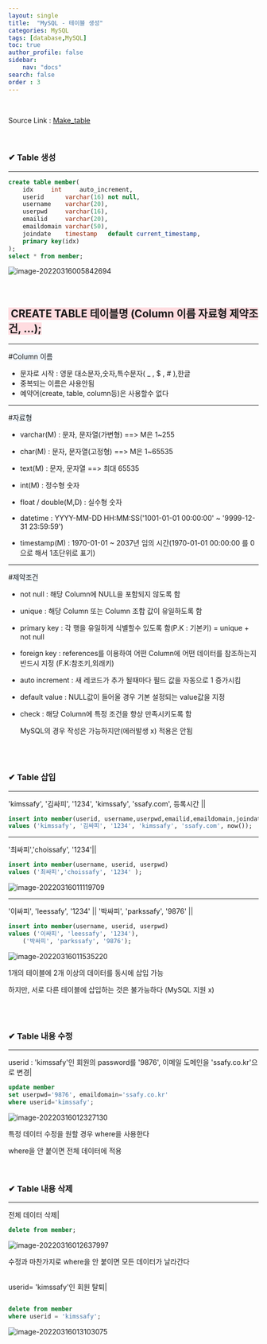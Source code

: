 ```yaml
---
layout: single
title:  "MySQL - 테이블 생성"
categories: MySQL
tags: [database,MySQL]
toc: true
author_profile: false
sidebar:
    nav: "docs"
search: false
order : 3
---
```


<br>

Source Link : [Make_table](https://github.com/Jaehwany/Database/blob/036dc94a641e1156a4abbb18f3fbbba3a5cc7168/1.%20basic/2.%20table_make.sql)

<br>

### ✔ Table 생성

------------------------------------------------------------------



``` sql
create table member(
	idx		int		auto_increment,
	userid		varchar(16)	not null,
	username	varchar(20),
	userpwd		varchar(16),
	emailid		varchar(20),
	emaildomain	varchar(50),
	joindate	timestamp	default	current_timestamp,
	primary key(idx)
);
select * from member;
```

![image-20220316005842694](../../images/db/2022-03-17-db-table/image-20220316005842694.png)

<br>

## <span style="background-color:#ffdce0"> CREATE TABLE 테이블명 (Column 이름   자료형   제약조건,  ...);</span>

---------------------

#<span style ="background-color:#f1f8ff">Column 이름</span>

- 문자로 시작 : 영문 대소문자,숫자,특수문자( _ , $ , # ),한글
- 중복되는 이름은 사용안됨
- 예약어(create, table, column등)은 사용할수 없다

-------------------------------

#<span style ="background-color:#f1f8ff">자료형</span>

- varchar(M) :  문자, 문자열(가변형) ==> M은 1~255

- char(M)   :  문자, 문자열(고정형) ==> M은 1~65535
- text(M)   :  문자, 문자열        ==> 최대 65535 
- int(M)    :  정수형 숫자
- float / double(M,D) : 실수형 숫자
- datetime :    YYYY-MM-DD HH:MM:SS('1001-01-01 00:00:00' ~ '9999-12-31 23:59:59')
- timestamp(M) : 1970-01-01 ~ 2037년 임의 시간(1970-01-01 00:00:00 를 0으로 해서 1초단위로 표기)

-------------------------

#<span style ="background-color:#f1f8ff">제약조건</span>

- not null :  해당 Column에 NULL을 포함되지 않도록 함 

- unique :  해당 Column 또는 Column 조합 값이 유일하도록 함

- primary key : 각 행을 유일하게 식별할수 있도록 함(P.K : 기본키) = unique + not null

- foreign key : references를 이용하여 어떤 Column에 어떤 데이터를 참조하는지 반드시 지정 (F.K:참조키,외래키)

- auto increment : 새 레코드가 추가 될때마다 필드 값을 자동으로 1 증가시킴

- default value : NULL값이 들어올 경우 기본 설정되는 value값을 지정

- check : 해당 Column에 특정 조건을 항상 만족시키도록 함

  MySQL의 경우 작성은 가능하지만(에러발생 x) 적용은 안됨

<br><br>

###  ✔  Table 삽입

----------------------------------------

'kimssafy', '김싸피', '1234', 'kimssafy', 'ssafy.com', 등록시간 ||

``` sql
insert into member(userid, username,userpwd,emailid,emaildomain,joindate)
values ('kimssafy', '김싸피', '1234', 'kimssafy', 'ssafy.com', now());
```

-------------------

'최싸피','choissafy', '1234'||

``` sql
insert into member(username, userid, userpwd)
values ('최싸피','choissafy', '1234' );
```

![image-20220316011119709](../../images/db/2022-03-17-db-table/image-20220316011119709.png)

------------------------------

'이싸피', 'leessafy', '1234'   || '박싸피', 'parkssafy', '9876' ||

``` sql
insert into member(username, userid, userpwd)
values ('이싸피', 'leessafy', '1234'),
	('박싸피', 'parkssafy', '9876');
```

![image-20220316011535220](../../images/db/2022-03-17-db-table/image-20220316011535220.png)

1개의 테이블에 2개 이상의 데이터를 동시에 삽입 가능

하지만, 서로 다른 테이블에 삽입하는 것은 불가능하다 (MySQL 지원 x)<br><br>

<br>

### ✔  Table 내용 수정

---------------------------------

userid : 'kimssafy'인 회원의 password를 '9876', 이메일 도메인을 'ssafy.co.kr'으로 변경|

```sql
update member
set userpwd='9876', emaildomain='ssafy.co.kr'
where userid='kimssafy';
```

![image-20220316012327130](../../images/db/2022-03-17-db-table/image-20220316012327130.png)

특정 데이터 수정을 원할 경우 where을 사용한다

where을 안 붙이면 전체 데이터에 적용

<br>

### ✔  Table 내용 삭제

-----------------------------------------------

전체 데이터 삭제|

``` sql
delete from member;
```

![image-20220316012637997](../../images/db/2022-03-17-db-table/image-20220316012637997.png)

수정과 마찬가지로 where을 안 붙이면 모든 데이터가 날라간다

<br>userid= 'kimssafy'인 회원 탈퇴|

``` sql

delete from member
where userid = 'kimssafy';
```

![image-20220316013103075](../../images/db/2022-03-17-db-table/image-20220316013103075.png)